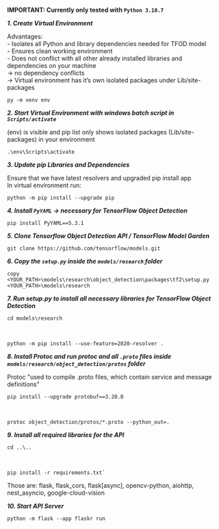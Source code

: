 **IMPORTANT: Currently only tested with `Python 3.10.7`**  

***1.  Create Virtual Environment***  

Advantages:  
    - Isolates all Python and library dependencies needed for TFOD model  
    - Ensures clean working environment  
    - Does not conflict with all other already installed libraries and dependencies on your machine  
    -> no dependency conflicts  
    -> Virtual environment has it’s own isolated packages under Lib/site-packages  

    py -m venv env  

***2.  Start Virtual Environment with windows batch script in `Scripts/activate`***  

(env) is visible and pip list only shows isolated packages (Lib/site-packages) in your environment  

    .\env\Scripts\activate

***3.  Update pip Libraries and Dependencies***  

Ensure that we have latest resolvers and upgraded pip install app  
In virtual environment run:  

    python -m pip install --upgrade pip  

***4.  Install `PyYAML` -> necessary for TensorFlow Object Detection***  

    pip install PyYAML==5.3.1

***5.  Clone Tensorflow Object Detection API / TensorFlow Model Garden***  

    git clone https://github.com/tensorflow/models.git  

***6.  Copy the `setup.py` inside the `models/research` folder***  

    copy <YOUR_PATH>\models\research\object_detection\packages\tf2\setup.py <YOUR_PATH>\models\research   

***7.  Run setup.py to install all necessary libraries for TensorFlow Object Detection***  

    cd models\research

<br>  

    python -m pip install --use-feature=2020-resolver .  

***8.  Install Protoc and run protoc and all `.proto` files inside `models/research/object_detection/protos` folder***  

Protoc "used to compile .proto files, which contain service and message definitions"  

    pip install --upgrade protobuf==3.20.0 

<br>  

    protoc object_detection/protos/*.proto --python_out=.

***9.  Install all required libraries for the API*** 

    cd ..\.. 

<br>  

    pip install -r requirements.txt`   

Those are: flask, flask_cors, flask[async], opencv-python, aiohttp, nest_asyncio, google-cloud-vision

***10. Start API Server***  

    python -m flask --app flaskr run
